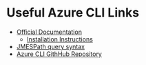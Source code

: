 # Useful Azure CLI Links

 - [Official Documentation](https://docs.microsoft.com/en-us/cli/azure/overview?view=azure-cli-latest)
    - [Installation Instructions](https://docs.microsoft.com/en-us/cli/azure/install-azure-cli?view=azure-cli-latest)
 - [JMESPath query syntax](http://jmespath.org)
 - [Azure CLI GithHub Repository](https://github.com/Azure/azure-functions-cli)
    